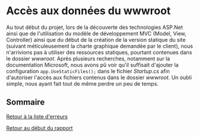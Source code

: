 ﻿# Accès aux données du wwwroot

Au tout début du projet, lors de la découverte des technologies ASP.Net ainsi que de l'utilisation du
modèle de développement MVC (Model, View, Controller) ainsi que du début de la création de la version statique
du site (suivant méticuleusement la charte graphique demandée par le client), nous n'arrivions pas à utiliser
des ressources statiques, pourtant contenues dans le dossier *wwwroot*. Après plusieurs recherches, notamment
sur la documentation Microsoft, nous avons pû voir qu'il suffisait d'ajouter la configuration 
`app.UseStaticFiles();` dans le fichier *Startup.cs* afin d'autoriser l'accès aux fichiers contenus
dans le dossier *wwwroot*. Un oubli simple, nous ayant fait tout de même perdre un peu de temps.

## Sommaire

[Retour à la liste d'erreurs](erreurs.md)

[Retour au début du rapport](Rapport-equipe-1.md)
